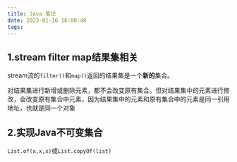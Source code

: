 ```yaml
---
title: Java 笔记
date: 2023-01-16 16:00:48
tags:
---
```


## 1.stream filter map结果集相关

stream流的`filter()`和`map()`返回的结果集是一个**新的**集合。

对结果集进行新增或删除元素，都不会改变原有集合。但对结果集中的元素进行修改，会改变原有集合中元素，因为结果集中的元素和原有集合中的元素是同一引用地址，也就是同一个对象

## 2.实现Java不可变集合

`List.of(x,x,x)`或`List.copyOf(list)`
